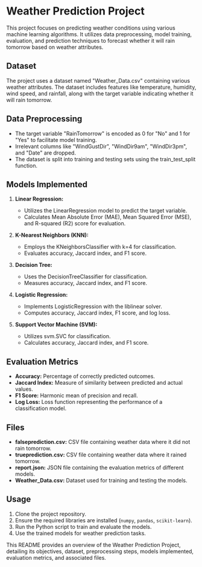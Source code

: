 # Weather Prediction Project

This project focuses on predicting weather conditions using various machine learning algorithms. It utilizes data preprocessing, model training, evaluation, and prediction techniques to forecast whether it will rain tomorrow based on weather attributes.

## Dataset
The project uses a dataset named "Weather_Data.csv" containing various weather attributes. The dataset includes features like temperature, humidity, wind speed, and rainfall, along with the target variable indicating whether it will rain tomorrow.

## Data Preprocessing
- The target variable "RainTomorrow" is encoded as 0 for "No" and 1 for "Yes" to facilitate model training.
- Irrelevant columns like "WindGustDir", "WindDir9am", "WindDir3pm", and "Date" are dropped.
- The dataset is split into training and testing sets using the train_test_split function.

## Models Implemented
1. **Linear Regression:**
   - Utilizes the LinearRegression model to predict the target variable.
   - Calculates Mean Absolute Error (MAE), Mean Squared Error (MSE), and R-squared (R2) score for evaluation.

2. **K-Nearest Neighbors (KNN):**
   - Employs the KNeighborsClassifier with k=4 for classification.
   - Evaluates accuracy, Jaccard index, and F1 score.

3. **Decision Tree:**
   - Uses the DecisionTreeClassifier for classification.
   - Measures accuracy, Jaccard index, and F1 score.

4. **Logistic Regression:**
   - Implements LogisticRegression with the liblinear solver.
   - Computes accuracy, Jaccard index, F1 score, and log loss.

5. **Support Vector Machine (SVM):**
   - Utilizes svm.SVC for classification.
   - Calculates accuracy, Jaccard index, and F1 score.

## Evaluation Metrics
- **Accuracy:** Percentage of correctly predicted outcomes.
- **Jaccard Index:** Measure of similarity between predicted and actual values.
- **F1 Score:** Harmonic mean of precision and recall.
- **Log Loss:** Loss function representing the performance of a classification model.

## Files
- **falseprediction.csv:** CSV file containing weather data where it did not rain tomorrow.
- **trueprediction.csv:** CSV file containing weather data where it rained tomorrow.
- **report.json:** JSON file containing the evaluation metrics of different models.
- **Weather_Data.csv:** Dataset used for training and testing the models.

## Usage
1. Clone the project repository.
2. Ensure the required libraries are installed (`numpy`, `pandas`, `scikit-learn`).
3. Run the Python script to train and evaluate the models.
4. Use the trained models for weather prediction tasks.

This README provides an overview of the Weather Prediction Project, detailing its objectives, dataset, preprocessing steps, models implemented, evaluation metrics, and associated files.

